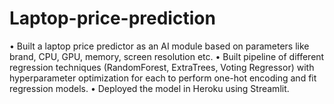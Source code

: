 # Laptop-price-prediction

• Built a laptop price predictor as an AI module based on parameters like brand, CPU, GPU, memory, screen resolution etc.
• Built pipeline of different regression techniques (RandomForest, ExtraTrees, Voting Regressor) with hyperparameter optimization for each to perform one-hot encoding and fit regression models.
 • Deployed the model in Heroku using Streamlit.
